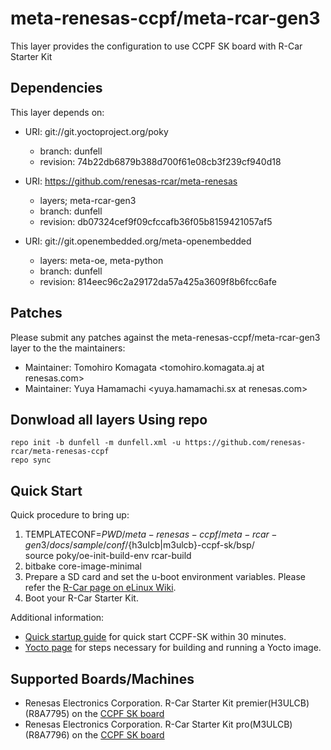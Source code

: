 # meta-renesas-ccpf/meta-rcar-gen3

This layer provides the configuration to use CCPF SK board with R-Car Starter Kit

## Dependencies

This layer depends on:

* URI: git://git.yoctoproject.org/poky
  * branch: dunfell
  * revision: 74b22db6879b388d700f61e08cb3f239cf940d18

* URI: https://github.com/renesas-rcar/meta-renesas
  * layers; meta-rcar-gen3
  * branch: dunfell
  * revision: db07324cef9f09cfccafb36f05b8159421057af5

* URI: git://git.openembedded.org/meta-openembedded
  * layers: meta-oe, meta-python
  * branch: dunfell
  * revision: 814eec96c2a29172da57a425a3609f8b6fcc6afe

## Patches

Please submit any patches against the meta-renesas-ccpf/meta-rcar-gen3 layer to the the maintainers:

* Maintainer: Tomohiro Komagata <tomohiro.komagata.aj at renesas.com>
* Maintainer: Yuya Hamamachi <yuya.hamamachi.sx at renesas.com>

## Donwload all layers Using repo

```
repo init -b dunfell -m dunfell.xml -u https://github.com/renesas-rcar/meta-renesas-ccpf
repo sync
```

## Quick Start

Quick procedure to bring up:
1. TEMPLATECONF=$PWD/meta-renesas-ccpf/meta-rcar-gen3/docs/sample/conf/${h3ulcb|m3ulcb}-ccpf-sk/bsp/ \
   source poky/oe-init-build-env rcar-build
2. bitbake core-image-minimal
3. Prepare a SD card and set the u-boot environment variables. Please refer the [R-Car page on eLinux Wiki](https://elinux.org/R-Car/Boards/Yocto-Gen3/v5.1.0#Running_Yocto_images).
4. Boot your R-Car Starter Kit.	

Additional information:
* [Quick startup guide](https://elinux.org/R-Car/Boards/CCPF-SK/GettingStarted/Linux) for quick start CCPF-SK within 30 minutes.
* [Yocto page](https://elinux.org/R-Car/Boards/CCPF-SK/Yocto-Gen3) for steps necessary for building and running a Yocto image.

## Supported Boards/Machines

- Renesas Electronics Corporation. R-Car Starter Kit premier(H3ULCB) (R8A7795) on the [CCPF SK board](https://elinux.org/R-Car/Boards/CCPF-SK)
- Renesas Electronics Corporation. R-Car Starter Kit pro(M3ULCB) (R8A7796) on the [CCPF SK board](https://elinux.org/R-Car/Boards/CCPF-SK)
